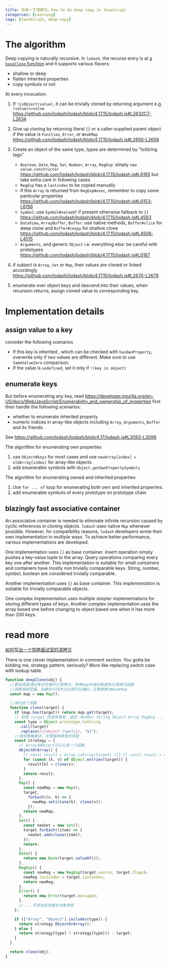 ```yaml
---
title: 你说一下深拷贝。how to do deep copy in JavaScript
categories: [Learning]
tags: [JavaScript, deep-copy]
---
```


# The algorithm

Deep copying is naturally recursive. In `lodash`, the recurse entry is
at [a `baseClone` function](https://github.com/lodash/lodash/blob/4.17.15/lodash.js#L2620) and
it supports various flavors:

- shallow or deep
- flatten inherited properties
- copy symbols or not

At every invocation:

1. If `!isObject(value)`, it can be trivially cloned by returning argument
   e.g. `(value)=>value` https://github.com/lodash/lodash/blob/4.17.15/lodash.js#L2632C7-L2634
2. Give up cloning by returning literal `{}` or a caller-supplied parent
   object if the value is `Function`, `Error`,
   or `WeakMap` https://github.com/lodash/lodash/blob/4.17.15/lodash.js#L2656-L2658
3. Create an object of the same type, types are determined by "toString tags"

   - `Boolean`, `Date`, `Map`, `Set`, `Number`, `Array`, `RegExp`:
     simply `new value.constructor` https://github.com/lodash/lodash/blob/4.17.15/lodash.js#L6185 but take extra care in
     following cases
   - `RegExp` has a `lastindex` to be copied manually
   - if this `Array` is returned from `RegExp#exec`, remember to copy some particular
     properties https://github.com/lodash/lodash/blob/4.17.15/lodash.js#L6153-L6156
   - `Symbol`: use `Symbol#valueOf` if present otherwise fallback
     to `{}` https://github.com/lodash/lodash/blob/4.17.15/lodash.js#L4563
   - `DataView`, `ArrayBuffer`, `Buffer`: use native methods, `Buffer#slice` for deep clone and `Buffer#coopy` for
     shallow
     clone https://github.com/lodash/lodash/blob/4.17.15/lodash.js#L4506-L4515
   - `Arguments`, and generic `Object` i.e. everything else: be careful with
     prototypes https://github.com/lodash/lodash/blob/4.17.15/lodash.js#L6167

4. if subject is `Array`, `Set` or `Map`, their values are cloned or linked
   accordingly https://github.com/lodash/lodash/blob/4.17.15/lodash.js#L2670-L2678
5. enumerate over object keys and descend into their values, when recursion returns, assign cloned value to
   corresponding key.

# Implementation details

## assign value to a key

consider the following scenarios

- If this key is inherited , which can be checked with `hasOwnProperty`, overwrite only if two values are different.
  Make sure to use `SameValueZero` comparison.
- If the value is `undefined`, set it only if `!(key in object)`

## enumerate keys

But before enumerating any key,
read https://developer.mozilla.org/en-US/docs/Web/JavaScript/Enumerability_and_ownership_of_properties first then handle
the following scenarios:

- whether to enumerate inherited property
- numeric indices in array-like objects including `Array`, `Arguments`, `Buffer` and its friends.

See https://github.com/lodash/lodash/blob/4.17/lodash.js#L3093-L3096

The algorithm for enumerating own properties

1. use `Object#keys` for most cases and use `newArray[index] = oldArray[index]` for array-like objects.
2. add enumerable symbols with `Object.getOwnPropertySymbols`

The algorithm for enumerating owned and inherited properties

1. Use `for ... of` loop for enumerating both own and inherited properties.
2. add enumerable symbols of every prototype on prototype chain

## blazingly fast associative container

An associative container is needed to eliminate infinite recursion caused by cyclic references in cloning
objects. `lodash` uses native `Map` whenever possible. However, for compatibility reasons, `lodash` developers wrote
their own implementation in multiple ways. To achieve better performance, various implementations are developed.

One implementation uses `[]` as base container. Insert operation simply pushes a key-value tuple to the array. Query
operations comparing every key one after another. This implementation is suitable for small containers and containers
have mostly non trivially comparable keys. String, number, symbol, boolean are considered trivially comparable.

Another implementation uses `{}` as base container. This implementation is suitable for trivially comparable objects.

One complex implementation uses multiple simpler implementations for storing different types of keys. Another complex
implementation uses the array based one before changing to object based one when it has more than 200 keys.

# read more

[如何写出一个惊艳面试官的深拷贝](https://juejin.cn/post/6844903929705136141)

There is one clever implementation in comment section. You gotta be kidding me, strategy pattern, seriously?
More like replacing switch case with lookup table.

```js
function deepClone(obj) {
  //数组或普通对象存在循环引用情况，使用map存储对象避免无限递归函数
  //函数局部变量，函数执行完毕之后就可以被GC,无需替换为WeakMap
  const map = new Map();

  //递归这个函数
  function clone(target) {
    if (map.has(target)) return map.get(target);
    // 获取 target 的具体类型，返回：Number String Object Array RegExp ...
    const type = Object.prototype.toString
      .call(target)
      .replace(/\[object (\w+)\]/, "$1");
    //使用策略模式，处理每种类型的克隆
    const strategy = {
      // Array和Object可以公用一个函数
      ObjectOrArray() {
        // const result = Array.isArray(target) ?[]:{} const result = new target.constructor() // !在迭代开始前进行set map.set(target, result)
        for (const [k, v] of Object.entries(target)) {
          result[k] = clone(v);
        }
        return result;
      },
      Map() {
        const newMap = new Map();
        target,
          forEach((v, k) => {
            newMap.set(clone(k), clone(v));
          });
        return newMap;
      },
      Set() {
        const newSet = new Set();
        target.forEach((item) => {
          newSet.add(clone(item));
        });
        return;
      },
      Date() {
        return new Date(target.valueOf());
      },
      RegExp() {
        const newReg = new RegExp(target.source, target.flags);
        newReg.lastindex = target.lastindex;
        return newReg;
      },
      Error() {
        return new Error(target.message);
      },
      // ...可添加支持更多对象类型
    };

    if (["Array", "Object"].includes(type)) {
      return strategy.ObjectOrArray();
    } else {
      return strategy[type] ? strategy[type]() : target;
    }
  }

  return clone(obj);
}
```
